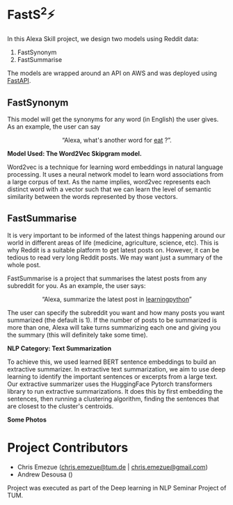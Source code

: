 # FastS<sup>2</sup>:zap:

In this Alexa Skill project, we design two models using Reddit data:
1. FastSynonym
2. FastSummarise

The models are wrapped around an API on AWS and was deployed using [FastAPI](https://fastapi.tiangolo.com/).

## FastSynonym
This model will get the synonyms for any word (in English) the user gives. As an example, the user can say 
<p align="center">
“Alexa, what's another word for <ins>eat</ins> ?”.
</p>

**Model Used: The Word2Vec Skipgram model.**

Word2vec is a technique for learning word embeddings in natural language processing. It uses a neural network model to learn word associations from a large corpus of text. As the name implies, word2vec represents each distinct word with a vector such that we can learn the level of semantic similarity between the words represented by those vectors. 

## FastSummarise
It is very important to be informed of the latest things happening around our world in different areas of life (medicine, agriculture, science, etc). This is why Reddit is a suitable platform to get latest posts on. However, it can be tedious to read very long Reddit posts. We may want just a summary of the whole post.

FastSummarise is a project that summarises the latest posts from any subreddit for you. As an example, the user says:
<p align="center">
  “Alexa, summarize the latest post in <ins>learningpython</ins>”
  </p>

The user can specify the subreddit you want and how many posts you want summarized (the default is 1). If the number of posts to be summarized is more than one, Alexa will take turns summarizing each one and giving you the summary (this will definitely take some time).

**NLP Category: Text Summarization**

To achieve this, we used learned BERT sentence embeddings to build an extractive summarizer. In extractive text summarization, we aim to use deep learning to identify the important sentences or excerpts from a large text. Our extractive summarizer uses the HuggingFace Pytorch transformers library to run extractive summarizations. It does this by first embedding the sentences, then running a clustering algorithm, finding the sentences that are closest to the cluster's centroids. 

**Some Photos**


# Project Contributors 
* Chris Emezue (chris.emezue@tum.de | chris.emezue@gmail.com)
* Andrew Desousa ()

Project was executed as part of the Deep learning in NLP Seminar Project of TUM.

